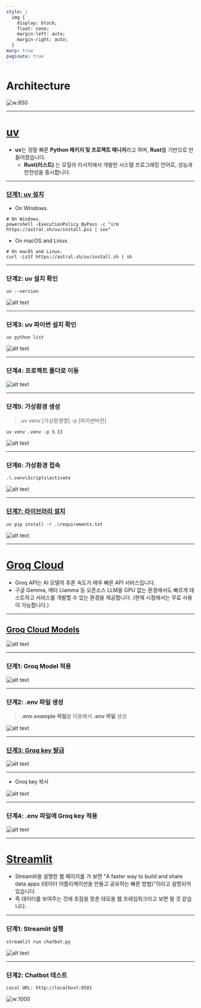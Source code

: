 ```yaml
---
style: |
  img {
    display: block;
    float: none;
    margin-left: auto;
    margin-right: auto;
  }
marp: true
paginate: true
---
```

# Architecture
![w:850](image-14.png)

---
# [uv](https://docs.astral.sh/uv/)
- **uv**는 정말 빠른 **Python 패키지 및 프로젝트 매니저**라고 하며, **Rust**를 기반으로 만들어졌습니다.
  - **Rust(러스트)** 는 모질라 리서치에서 개발한 시스템 프로그래밍 언어로, 성능과 안전성을 중시합니다.

---
### [단계1: uv 설치](https://docs.astral.sh/uv/#installation)
- On Windows.
```shell
# On Windows.
powershell -ExecutionPolicy ByPass -c "irm https://astral.sh/uv/install.ps1 | iex"
```
- On macOS and Linux.
```shell
# On macOS and Linux.
curl -LsSf https://astral.sh/uv/install.sh | sh
```
---
### 단계2: uv 설치 확인 
```shell
uv --version
```
![alt text](image.png)

---
### 단계3: uv 파이썬 설치 확인 
```shell
uv python list
```
![alt text](image-1.png)

---
### 단계4: 프로젝트 폴더로 이동
![alt text](image-2.png)

---
### 단계5: 가상환경 생성
> uv venv [가상환경명] -p [파이썬버전] 
```shell
uv venv .venv -p 3.13
```
![alt text](image-3.png)

---
### 단계6: 가상환경 접속
```shell
.\.venv\Scripts\activate
```
![alt text](image-4.png)

---
### [단계7: 라이브러리 설치](https://www.freecodecamp.org/news/python-requirementstxt-explained/)
```shell
uv pip install -r .\requirements.txt
```
![alt text](image-5.png)

---
# [Groq Cloud](https://console.groq.com/docs/quickstart)
- Groq API는 AI 모델의 추론 속도가 매우 빠른 API 서비스입니다. 
- 구글 Gemma, 메타 Llamma 등 오픈소스 LLM을 GPU 없는 환경에서도 빠르게 테스트하고 서비스를 개발할 수 있는 환경을 제공합니다. (현재 시점에서는 무료 사용이 가능합니다.)

---
## [Groq Cloud Models](https://console.groq.com/docs/models)
![alt text](image-11.png)

---
### 단계1: Groq Model 적용 
![alt text](image-13.png)

---
### 단계2: .env 파일 생성 
> **.env.example 파일**을 이용해서 **.env 파일** 생성 

![alt text](image-7.png)

---
### [단계3: Groq key 발급](https://console.groq.com/keys)
![alt text](image-6.png)

---
- Groq key 복사

![alt text](image-8.png)

---
### 단계4: .env 파일에 Groq key 적용
![alt text](image-9.png)

---
# [Streamlit](https://streamlit.io/)
- Streamlit을 설명한 웹 페이지를 가 보면 "A faster way to build and share data apps (데이터 어플리케이션을 만들고 공유하는 빠른 방법)"이라고 설명되어 있습니다. 
- 즉 데이터를 보여주는 것에 초점을 맞춘 데모용 웹 프레임워크라고 보면 될 것 같습니다.

---
### 단계1: Streamlit 실행 
```shell
streamlit run chatbot.py
```
![alt text](image-10.png)

---
### 단계2: Chatbot 테스트 
```shell
Local URL: http://localhost:8501
```
![w:1000](image-12.png)

